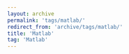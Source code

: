 ```yaml
---
layout: archive
permalink: 'tags/matlab/'
redirect_from: 'archive/tags/matlab/'
title: 'Matlab'
tag: 'Matlab'
---
```

